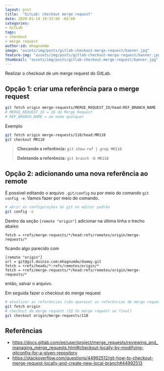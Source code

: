 ```yaml
---
layout: post
title:  "GitLab: checkout merge request"
date: 2020-01-14 19:33:00 -03:00
categories:
- GitLab
tags:
- checkout
- merge request
author-id: mhagnumdw
image: "assets/img/posts/gitlab-checkout-merge-request/banner.jpg"
feature-img: "assets/img/posts/gitlab-checkout-merge-request/banner.jpg"
thumbnail: "assets/img/posts/gitlab-checkout-merge-request/banner.jpg"
---
```


Realizar o checkout de um merge request do GitLab.

<!--more-->

## Opção 1: criar uma referência para o merge request

```bash
git fetch origin merge-requests/MERGE_REQUEST_ID/head:REF_BRANCH_NAME
# MERGE_REQUEST_ID = ID do Merge Request
# REF_BRANCH_NAME = um nome qualquer
```

Exemplo

```bash
git fetch origin merge-requests/118/head:MR118
git checkout MR118
```

> **Checando a referência:** `git show-ref | grep MR118`
>
> **Deletando a referência:** `git branch -D MR118`

## Opção 2: adicionando uma nova referência ao remote

É possível editando o arquivo `.git/config` ou por meio do comando `git config -e`. Vamos fazer por meio do comando.

```bash
# abrir as configurações do git no editor padrão
git config -e
```

Dentro da seção `[remote "origin"]` adicionar na última linha o trecho abaixo

```text
fetch = +refs/merge-requests/*/head:refs/remotes/origin/merge-requests/*
```

ficando algo parecido com

```text
[remote "origin"]
url = git@git.doinio.com:mhagnumdw/dummy.git
fetch = +refs/heads/*:refs/remotes/origin/*
fetch = +refs/merge-requests/*/head:refs/remotes/origin/merge-requests/*
```

então, salvar o arquivo.

Em seguida fazer o checkout do merge request

```bash
# atualizar as referências (vão aparecer as referências de merge request)
git fetch origin
# checkout do merge request (ID do merge request ao final)
git checkout origin/merge-requests/118
```

## Referências

- <https://docs.gitlab.com/ee/user/project/merge_requests/reviewing_and_managing_merge_requests.html#checkout-locally-by-modifying-gitconfig-for-a-given-repository>
- <https://stackoverflow.com/questions/44992512/git-how-to-checkout-merge-request-locally-and-create-new-local-branch#44992513>
